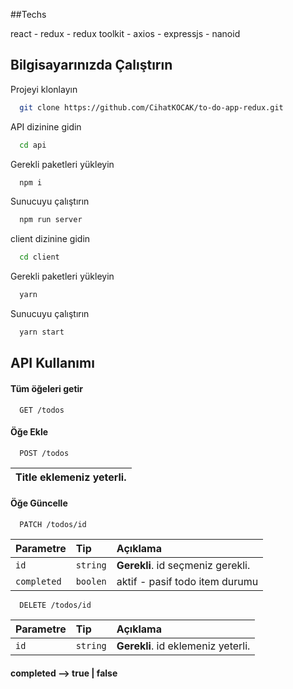 ##Techs

react - redux - redux toolkit - axios - expressjs - nanoid


## Bilgisayarınızda Çalıştırın

Projeyi klonlayın

```bash
  git clone https://github.com/CihatKOCAK/to-do-app-redux.git
```

API dizinine gidin

```bash
  cd api
```

Gerekli paketleri yükleyin

```bash
  npm i
```

Sunucuyu çalıştırın

```bash
  npm run server
```

  client dizinine gidin

```bash
  cd client
```

Gerekli paketleri yükleyin

```bash
  yarn
```

Sunucuyu çalıştırın

```bash
  yarn start
```

## API Kullanımı

#### Tüm öğeleri getir

```http
  GET /todos
```


#### Öğe Ekle

```http
  POST /todos
```

|Title eklemeniz yeterli.|
|:----|


#### Öğe Güncelle 


```http
  PATCH /todos/id
```

| Parametre | Tip     | Açıklama                       |
| :-------- | :------- | :-------------------------------- |
| `id`      | `string` | **Gerekli**. id seçmeniz gerekli. |
| `completed`| `boolen` | aktif - pasif todo item durumu |




```http
  DELETE /todos/id
```

| Parametre | Tip     | Açıklama                       |
| :-------- | :------- | :-------------------------------- |
| `id`      | `string` | **Gerekli**. id eklemeniz yeterli. |

#### completed --> true | false